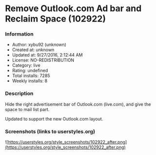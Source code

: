 # Remove Outlook.com Ad bar and Reclaim Space (102922)

### Information
- Author: xybu92 (unknown)
- Created at: unknown
- Updated at: 9/27/2016, 2:12:44 AM
- License: NO-REDISTRIBUTION
- Category: live
- Rating: undefined
- Total installs: 7285
- Weekly installs: 8


### Description
Hide the right advertisement bar of Outlook.com (live.com), and give the space to mail list part.

Updated to support the new Outlook.com layout.


### Screenshots (links to userstyles.org)
![https://userstyles.org/style_screenshots/102922_after.png](https://userstyles.org/style_screenshots/102922_after.png)


